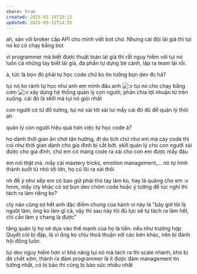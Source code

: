 ```yaml
---
share: true
created: 2025-01-14T18:12
updated: 2025-09-22T14:55
---
```

ah, sàn với broker cấp API cho mình viết bot chứ. Nhưng cái đội lái giá thì tụi nó ko có chạy bằng bot

vì programmer mà biết được thuật toán lái giá thì rất nguy hiểm với tụi nó
luôn cả những tay biết lái giá, đa phần tự dựng bè cánh, lập ra team lái rồi.

à, tức là bọn đó phải tự học code chứ ko tin tưởng bọn dev đc hả?

tụi nó ko rảnh tự học như anh em mình đâu anh ![:v](https://static.xx.fbcdn.net/images/emoji.php/v9/e31/1/16/PACMAN.png) tụi nó cho chạy bằng cơm ![:v](https://static.xx.fbcdn.net/images/emoji.php/v9/e31/1/16/PACMAN.png) xây dựng hệ thống quản lý con người, phân chia lợi nhuận từ trên xuống. cái đó là skill mà tụi nó giỏi nhất


con người có tứ đổ tường, tụi nó xài tới xài lui mấy cái đó đủ để quản lý thôi ah

quản lý con người hiệu quả hơn việc tự học code à?

họ dành thời gian ăn chơi tận hưởng, đi du lịch chứ như em mà cày code thì coi như thời gian dành cho gia đình bị cắt bớt. skill quản lý cho con người xài được cho gia đình, chứ em có mang code ra xài cho con em được mấy đâu

em nói thật mà. mấy cái mastery tricks, emotion management,... nó tự hình thành suốt từ nhỏ tới lớn, họ cứ lôi ra xài thôi

nh để ý như sếp em có bao giờ phải thò tay làm ko, hay là quăng cho em :v
hmm, mấy cty khác có sợ bọn dev chôm code hoặc ý tưởng để lúc nghỉ thì tách ra làm riêng ko?

cty nào cũng sợ hết anh
đặc điểm chung của hành vi này là "bây giờ tôi là người làm, ông ko làm gì cả, vậy thì sau này tôi đủ lực sẽ tự tách ra làm hết, chỉ cần làm y chang là được"

tầng quản lý họ sẽ dựa vào thế mạnh của họ là tiền. nếu như trường hợp Quyết còi bị đập, là vì ổng ko chịu thoả thuận với các bên khác, nên bị đánh hội đồng luôn.

tụi dev nguy hiểm hơn vì khả năng tụi nó mà tách ra thì scale nhanh, khó bị đè chết sớm, thành ra đám programmer là ít được đám management tin tưởng nhất, có bị bào thì cũng bị bào sức nhiều nhất
